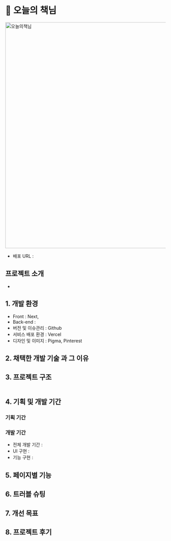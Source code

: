 # 📖 오늘의 책님

<img width="707" alt="오늘의책님" src="https://github.com/user-attachments/assets/98b67146-f073-4a12-ade2-870108c6dc6b">


- 배포 URL :

## 프로젝트 소개

-

## 1. 개발 환경

- Front : Next,
- Back-end :
- 버전 및 이슈관리 : Github
- 서비스 배포 환경 : Vercel
- 디자인 및 이미지 : Pigma, Pinterest

## 2. 채택한 개발 기술 과 그 이유

###

## 3. 프로젝트 구조

```

```

## 4. 기획 및 개발 기간

### 기획 기간

### 개발 기간

- 전체 개발 기간 :
- UI 구현 :
- 기능 구현 :

## 5. 페이지별 기능

## 6. 트러블 슈팅

## 7. 개선 목표

## 8. 프로젝트 후기
